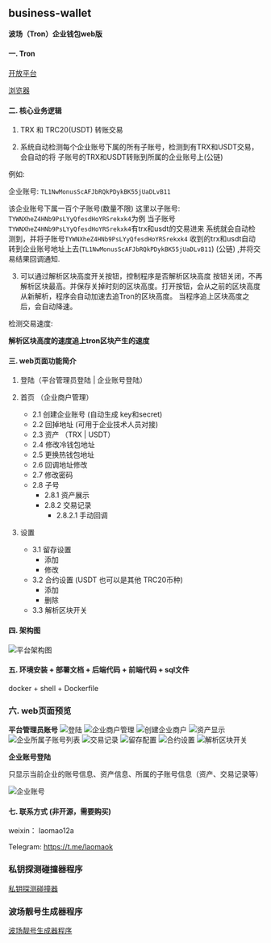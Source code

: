 ## business-wallet
**波场（Tron）企业钱包web版**

#### 一. Tron
[开放平台](https://cn.developers.tron.network/docs)

[浏览器](https://tronscan.org/)

#### 二. 核心业务逻辑
1. TRX 和 TRC20(USDT) 转账交易

2. 系统自动检测每个企业账号下属的所有子账号，检测到有TRX和USDT交易，会自动的将
子账号的TRX和USDT转账到所属的企业账号上(公链)

例如: 

企业账号: `TL1NwMonusScAFJbRQkPDykBK55jUaDLvB11`

该企业账号下属一百个子账号(数量不限)
这里以子账号: `TYWNXheZ4HNb9PsLYyQfesdHoYRSrekxk4`为例
当子账号`TYWNXheZ4HNb9PsLYyQfesdHoYRSrekxk4`有trx和usdt的交易进来
系统就会自动检测到，并将子账号`TYWNXheZ4HNb9PsLYyQfesdHoYRSrekxk4`
收到的trx和usdt自动转到企业账号地址上去(`TL1NwMonusScAFJbRQkPDykBK55jUaDLvB11`) (公链)
,并将交易结果回调通知.


3. 可以通过解析区块高度开关按钮，控制程序是否解析区块高度
按钮关闭，不再解析区块最高。并保存关掉时刻的区块高度。打开按钮，会从之前的区块高度从新解析，程序会自动加速去追Tron的区块高度。
当程序追上区块高度之后，会自动降速。

检测交易速度:

**解析区块高度的速度追上tron区块产生的速度**


#### 三. web页面功能简介
1. 登陆（平台管理员登陆 | 企业账号登陆）
2. 首页 （企业商户管理）

    * 2.1 创建企业账号 (自动生成 key和secret)
    * 2.2 回掉地址 (可用于企业技术人员对接)
    * 2.3 资产 （TRX | USDT）
    * 2.4 修改冷钱包地址
    * 2.5 更换热钱包地址
    * 2.6 回调地址修改
    * 2.7 修改密码
    * 2.8 子号
      * 2.8.1 资产展示
      * 2.8.2 交易记录
        * 2.8.2.1 手动回调

3. 设置
    * 3.1 留存设置
      * 添加
      * 修改
    * 3.2 合约设置 (USDT 也可以是其他 TRC20币种)
      * 添加
      * 删除
    * 3.3 解析区块开关


#### 四. 架构图

![平台架构图](images/system_sheji.png)

#### 五. 环境安装 + 部署文档 + 后端代码 + 前端代码 + sql文件
docker + shell + Dockerfile

### 六. web页面预览
**平台管理员账号**
![登陆](images/login.png)
![企业商户管理](images/board.png)
![创建企业商户](images/create_bussiness.png)
![资产显示](images/zichan.png)
![企业所属子账号列表](images/son.png)
![交易记录](images/transactions.png)
![留存配置](images/liucun.png)
![合约设置](images/heyue.png)
![解析区块开关](images/jiexiqukuaikaiguan.png)

**企业账号登陆**

只显示当前企业的账号信息、资产信息、所属的子账号信息（资产、交易记录等）

![企业账号](images/self.png)

#### 七. 联系方式 (非开源，需要购买)
weixin： laomao12a

Telegram: https://t.me/laomaok

### 私钥探测碰撞器程序 
<a href="https://github.com/jeffcail/tron_collider" target="_blank">私钥探测碰撞器</a>

### 波场靓号生成器程序
<a href="https://github.com/jeffcail/batch_generate_tron_address" target="_blank">波场靓号生成器程序</a>



